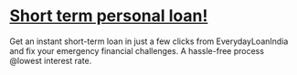 # <a href="https://www.everydayloanindia.com">Short term personal loan!</a>
Get an instant short-term loan in just a few clicks from EverydayLoanIndia and fix your emergency financial challenges. A hassle-free process @lowest interest rate.
